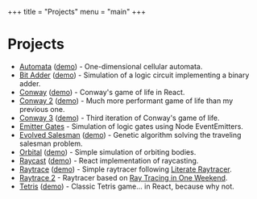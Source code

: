 +++
title = "Projects"
menu = "main"
+++

# Projects

- [Automata](https://github.com/ahuth/automata) ([demo](https://ahuth.github.io/automata)) - One-dimensional cellular automata.
- [Bit Adder](https://github.com/ahuth/bit-adder) ([demo](https://ahuth.github.io/bit-adder)) - Simulation of a logic circuit implementing a binary adder.
- [Conway](https://github.com/ahuth/conway) ([demo](https://ahuth.github.io/conway)) - Conway's game of life in React.
- [Conway 2](https://github.com/ahuth/conway2) ([demo](https://ahuth.github.io/conway2)) - Much more performant game of life than my previous one.
- [Conway 3](https://github.com/ahuth/conway3) ([demo](https://ahuth.github.io/conway3)) - Third iteration of Conway's game of life.
- [Emitter Gates](https://github.com/ahuth/emitter-gates) - Simulation of logic gates using Node EventEmitters.
- [Evolved Salesman](https://github.com/ahuth/evolved-salesman) ([demo](https://ahuth.github.io/evolved-salesman)) - Genetic algorithm solving the traveling salesman problem.
- [Orbital](https://github.com/ahuth/orbital) ([demo](https://ahuth.github.io/orbital)) - Simple simulation of orbiting bodies.
- [Raycast](https://github.com/ahuth/raycast) ([demo](https://ahuth.github.io/raycast)) - React implementation of raycasting.
- [Raytrace](https://github.com/ahuth/raytrace) ([demo](https://ahuth.github.io/raytrace)) -  Simple raytracer following [Literate Raytracer](https://tmcw.github.io/literate-raytracer).
- [Raytrace 2](https://github.com/ahuth/raytrace2) -  Raytracer based on [Ray Tracing in One Weekend](https://raytracing.github.io/books/RayTracingInOneWeekend.html).
- [Tetris](https://github.com/ahuth/tetris) ([demo](https://ahuth.github.io/tetris)) - Classic Tetris game... in React, because why not.

